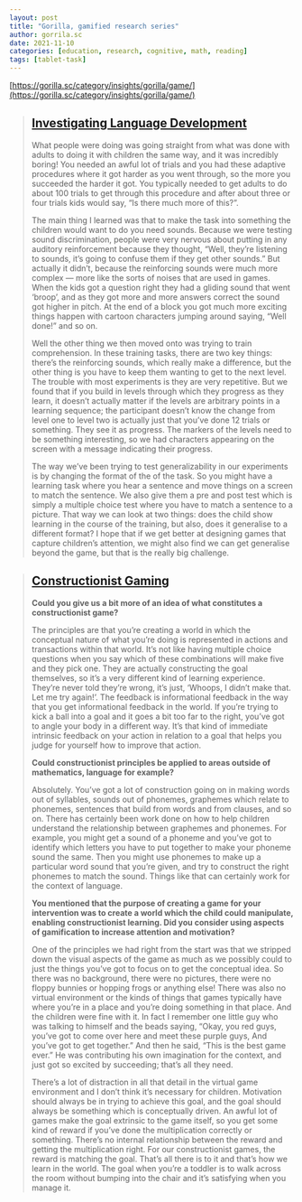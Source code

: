 ```yaml
---
layout: post
title: "Gorilla, gamified research series"
author: gorrila.sc
date: 2021-11-10
categories: [education, research, cognitive, math, reading]
tags: [tablet-task]
---
```

[https://gorilla.sc/category/insights/gorilla/game/](https://gorilla.sc/category/insights/gorilla/game/)

> ## [Investigating Language Development](https://gorilla.sc/gamified-research-series-investigating-language-development/)
>
> What people were doing was going straight from what was done with adults to doing it with children the same way, and it was incredibly boring! You needed an awful lot of trials and you had these adaptive procedures where it got harder as you went through, so the more you succeeded the harder it got. You typically needed to get adults to do about 100 trials to get through this procedure and after about three or four trials kids would say, “Is there much more of this?”.
>
> The main thing I learned was that to make the task into something the children would want to do you need sounds. Because we were testing sound discrimination, people were very nervous about putting in any auditory reinforcement because they thought, “Well, they’re listening to sounds, it’s going to confuse them if they get other sounds.” But actually it didn’t, because the reinforcing sounds were much more complex — more like the sorts of noises that are used in games. When the kids got a question right they had a gliding sound that went ‘broop’, and as they got more and more answers correct the sound got higher in pitch. At the end of a block you got much more exciting things happen with cartoon characters jumping around saying, “Well done!” and so on.
>
> Well the other thing we then moved onto was trying to train comprehension. In these training tasks, there are two key things: there’s the reinforcing sounds, which really make a difference, but the other thing is you have to keep them wanting to get to the next level. The trouble with most experiments is they are very repetitive. But we found that if you build in levels through which they progress as they learn, it doesn’t actually matter if the levels are arbitrary points in a learning sequence; the participant doesn’t know the change from level one to level two is actually just that you’ve done 12 trials or something. They see it as progress. The markers of the levels need to be something interesting, so we had characters appearing on the screen with a message indicating their progress.
>
> The way we’ve been trying to test generalizability in our experiments is by changing the format of the of the task. So you might have a learning task where you hear a sentence and move things on a screen to match the sentence. We also give them a pre and post test which is simply a multiple choice test where you have to match a sentence to a picture. That way we can look at two things: does the child show learning in the course of the training, but also, does it generalise to a different format? I hope that if we get better at designing games that capture children’s attention, we might also find we can get generalise beyond the game, but that is the really big challenge.

> ## [Constructionist Gaming](https://gorilla.sc/gamified-research-series-constructionist-gaming/)
>
> **Could you give us a bit more of an idea of what constitutes a constructionist game?** 
>
> The principles are that you’re creating a world in which the conceptual nature of what you’re doing is represented in actions and transactions within that world. It’s not like having multiple choice questions when you say which of these combinations will make five and they pick one. They are actually constructing the goal themselves, so it’s a very different kind of learning experience. They’re never told they’re wrong, it’s just, ‘Whoops, I didn’t make that. Let me try again!’. The feedback is informational feedback in the way that you get informational feedback in the world. If you’re trying to kick a ball into a goal and it goes a bit too far to the right, you’ve got to angle your body in a different way. It’s that kind of immediate intrinsic feedback on your action in relation to a goal that helps you judge for yourself how to improve that action.
>
> **Could constructionist principles be applied to areas outside of mathematics, language for example?**
>
> Absolutely. You’ve got a lot of construction going on in making words out of syllables, sounds out of phonemes, graphemes which relate to phonemes, sentences that build from words and from clauses, and so on. There has certainly been work done on how to help children understand the relationship between graphemes and phonemes. For example, you might get a sound of a phoneme and you’ve got to identify which letters you have to put together to make your phoneme sound the same. Then you might use phonemes to make up a particular word sound that you’re given, and try to construct the right phonemes to match the sound. Things like that can certainly work for the context of language.
> 
> **You mentioned that the purpose of creating a game for your intervention was to create a world which the child could manipulate, enabling constructionist learning. Did you consider using aspects of gamification to increase attention and motivation?**
> 
> One of the principles we had right from the start was that we stripped down the visual aspects of the game as much as we possibly could to just the things you’ve got to focus on to get the conceptual idea. So there was no background, there were no pictures, there were no floppy bunnies or hopping frogs or anything else! There was also no virtual environment or the kinds of things that games typically have where you’re in a place and you’re doing something in that place. And the children were fine with it. In fact I remember one little guy who was talking to himself and the beads saying, “Okay, you red guys, you’ve got to come over here and meet these purple guys, And you’ve got to get together.” And then he said, “This is the best game ever.” He was contributing his own imagination for the context, and just got so excited by succeeding; that’s all they need.
> 
> There’s a lot of distraction in all that detail in the virtual game environment and I don’t think it’s necessary for children. Motivation should always be in trying to achieve this goal, and the goal should always be something which is conceptually driven. An awful lot of games make the goal extrinsic to the game itself, so you get some kind of reward if you’ve done the multiplication correctly or something. There’s no internal relationship between the reward and getting the multiplication right. For our constructionist games, the reward is matching the goal. That’s all there is to it and that’s how we learn in the world. The goal when you’re a toddler is to walk across the room without bumping into the chair and it’s satisfying when you manage it.

